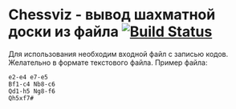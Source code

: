 # Chessviz - вывод шахматной доски из файла [![Build Status](https://travis-ci.org/h4love/chessviz.svg?branch=master)](https://travis-ci.org/h4love/chessviz)

Для использования необходим входной файл с записью кодов. Желательно в формате текстового файла.
Пример файла:
```
e2-e4 e7-e5
Bf1-c4 Nb8-c6
Qd1-h5 Ng8-f6
Qh5xf7#
```
